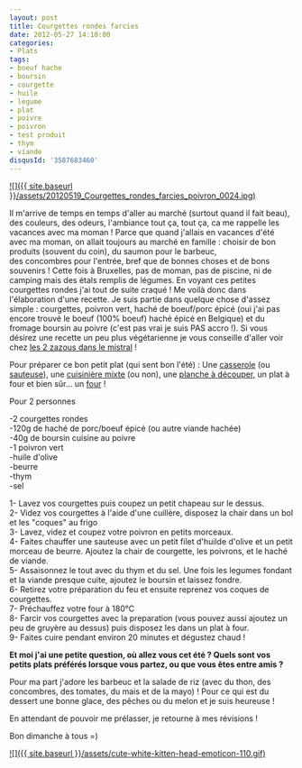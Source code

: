```yaml
---
layout: post
title: Courgettes rondes farcies
date: 2012-05-27 14:10:00
categories: 
- Plats
tags: 
- boeuf hache
- boursin
- courgette
- huile
- legume
- plat
- poivre
- poivron
- test produit
- thym
- viande
disqusId: '3587683460'
---
```


[![]({{ site.baseurl }}/assets/20120519_Courgettes_rondes_farcies_poivron_0024.jpg)](http://2.bp.blogspot.com/-wYfhnX1P5os/UCbgGy0TV-I/AAAAAAAADCs/NWAL9CdNQz8/s1600/20120519_Courgettes_rondes_farcies_poivron_0024.jpg)

Il m'arrive de temps en temps d'aller au marché (surtout quand il fait beau), des couleurs, des odeurs, l'ambiance tout ça, tout ça, ca me rappelle les vacances avec ma moman ! Parce que quand j'allais en vacances d'été avec ma moman, on allait toujours au marché en famille : choisir de bon produits (souvent du coin), du saumon pour le barbeuc, des concombres pour l'entrée, bref que de bonnes choses et de bons souvenirs ! Cette fois à Bruxelles, pas de moman, pas de piscine, ni de camping mais des étals remplis de légumes. En voyant ces petites courgettes rondes j'ai tout de suite craqué ! Me voilà donc dans l'élaboration d'une recette. Je suis partie dans quelque chose d'assez simple : courgettes, poivron vert, haché de boeuf/porc épicé (oui j'ai pas encore trouvé le boeuf (100% boeuf) haché épicé en Belgique) et du fromage boursin au poivre (c'est pas vrai je suis PAS accro !). Si vous désirez une recette un peu plus végétarienne je vous conseille d'aller voir chez [les 2 zazous dans le mistral](http://mistralzazou.blogspot.com/2012/05/petits-farcis-vegetariens-ricotta.html) !

Pour préparer ce bon petit plat (qui sent bon l'été) : Une [casserole](http://www.rueducommerce.fr/m/pl/malid:115) (ou [sauteuse](http://www.rueducommerce.fr/m/pl/malid:15123301)), une [cuisinière mixte](http://www.rueducommerce.fr/index/cuisiniere%20mixte) (ou non), une [planche à découper](http://www.blogger.com/%22http://www.rueducommerce.fr/m/pl/malid:4820408%20%22), un plat à four et bien sûr... un [four](http://www.rueducommerce.fr/m/pl/malid:9404136) !



Pour 2 personnes

-2 courgettes rondes  
-120g de haché de porc/boeuf épicé (ou autre viande hachée)  
-40g de boursin cuisine au poivre  
-1 poivron vert  
-huile d'olive  
-beurre  
-thym  
-sel

1- Lavez vos courgettes puis coupez un petit chapeau sur le dessus.  
2- Videz vos courgettes à l'aide d'une cuillère, disposez la chair dans un bol et les "coques" au frigo  
3- Lavez, videz et coupez votre poivron en petits morceaux.  
4- Faites chauffer une sauteuse avec un petit filet d'huilde d'olive et un petit morceau de beurre. Ajoutez la chair de courgette, les poivrons, et le haché de viande.  
5- Assaisonnez le tout avec du thym et du sel. Une fois les legumes fondant et la viande presque cuite, ajoutez le boursin et laissez fondre.  
6- Retirez votre préparation du feu et ensuite reprenez vos coques de courgettes.  
7- Préchauffez votre four à 180°C  
8- Farcir vos courgettes avec la preparation (vous pouvez aussi ajoutez un peu de gruyère au dessus) puis disposez les dans un plat à four.  
9- Faites cuire pendant environ 20 minutes et dégustez chaud !



**Et moi j'ai une petite question, où allez vous cet été ? Quels sont vos petits plats préférés lorsque vous partez, ou que vous êtes entre amis ?**

Pour ma part j'adore les barbeuc et la salade de riz (avec du thon, des concombres, des tomates, du mais et de la mayo) ! Pour ce qui est du dessert une bonne glace, des pêches ou du melon et je suis heureuse !

En attendant de pouvoir me prélasser, je retourne à mes révisions !

Bon dimanche à tous =)

[![]({{ site.baseurl }}/assets/cute-white-kitten-head-emoticon-110.gif)](http://1.bp.blogspot.com/-7DPn2lv5DHs/T8InosiRAiI/AAAAAAAACcU/72rAhOPEyGw/s1600/cute-white-kitten-head-emoticon-110.gif)